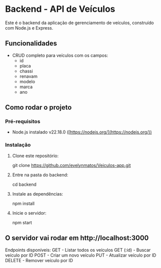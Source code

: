 # Backend - API de Veículos

Este é o backend da aplicação de gerenciamento de veículos, construído com Node.js e Express.

## Funcionalidades

- CRUD completo para veículos com os campos:
  - id
  - placa
  - chassi
  - renavam
  - modelo
  - marca
  - ano

## Como rodar o projeto

### Pré-requisitos

- Node.js instalado v22.18.0 ([https://nodejs.org/](https://nodejs.org/))

### Instalação

1. Clone este repositório:

   git clone https://github.com/evelynmatos/Veiculos-app.git

2. Entre na pasta do backend:

    cd backend

3. Instale as dependências:

    npm install

4. Inicie o servidor:

    npm start

## O servidor vai rodar em http://localhost:3000

Endpoints disponíveis: 
GET - Listar todos os veículos
GET (:id) - Buscar veículo por ID
POST - Criar um novo veículo
PUT - Atualizar veículo por ID
DELETE - Remover veículo por ID

